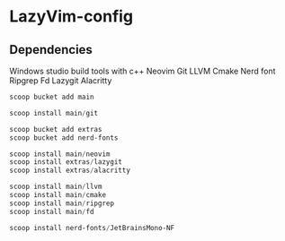 # LazyVim-config

## Dependencies
Windows studio build tools with c++
Neovim
Git
LLVM
Cmake
Nerd font
Ripgrep
Fd
Lazygit
Alacritty

```powershell
scoop bucket add main

scoop install main/git

scoop bucket add extras
scoop bucket add nerd-fonts

scoop install main/neovim
scoop install extras/lazygit
scoop install extras/alacritty

scoop install main/llvm
scoop install main/cmake
scoop install main/ripgrep
scoop install main/fd

scoop install nerd-fonts/JetBrainsMono-NF
```
